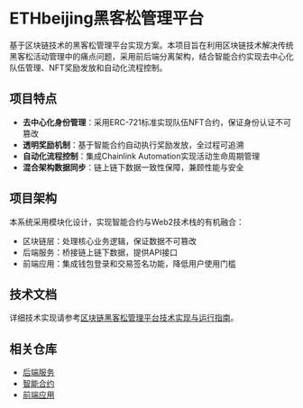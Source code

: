 # ETHbeijing黑客松管理平台

基于区块链技术的黑客松管理平台实现方案。本项目旨在利用区块链技术解决传统黑客松活动管理中的痛点问题，采用前后端分离架构，结合智能合约实现去中心化队伍管理、NFT奖励发放和自动化流程控制。

## 项目特点

- **去中心化身份管理**：采用ERC-721标准实现队伍NFT合约，保证身份认证不可篡改
- **透明奖励机制**：基于智能合约自动执行奖励发放，全过程可追溯
- **自动化流程控制**：集成Chainlink Automation实现活动生命周期管理
- **混合架构数据同步**：链上链下数据一致性保障，兼顾性能与安全

## 项目架构

本系统采用模块化设计，实现智能合约与Web2技术栈的有机融合：
- 区块链层：处理核心业务逻辑，保证数据不可篡改
- 后端服务：桥接链上链下数据，提供API接口
- 前端应用：集成钱包登录和交易签名功能，降低用户使用门槛

## 技术文档

详细技术实现请参考[区块链黑客松管理平台技术实现与运行指南](区块链黑客松管理平台技术实现与运行指南.md)。

## 相关仓库

- [后端服务](https://github.com/xyl2004/Hackathon_Project_backend)
- [智能合约](https://github.com/xyl2004/Hackathon_Project_contract) 
- [前端应用](https://github.com/xyl2004/Hackathon_Project_frontend) 